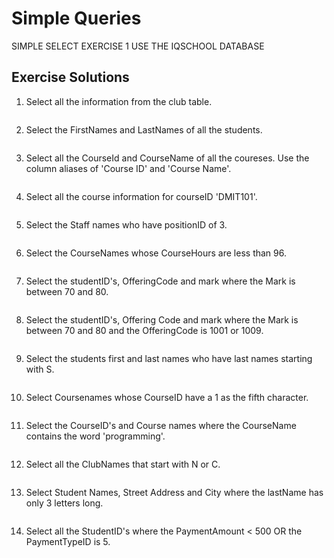 # Simple Queries
SIMPLE SELECT EXERCISE 1
USE THE IQSCHOOL DATABASE

## Exercise Solutions
1.	Select all the information from the club table.<br>

```sql

```

2.	Select the FirstNames and LastNames of all the students.<br>

```sql

```

3.	Select all the CourseId and CourseName of all the coureses. Use the column aliases of 'Course ID' and 'Course Name'.<br>

```sql

```

4.	Select all the course information for courseID 'DMIT101'.<br>

```sql

```

5.	Select the Staff names who have positionID of 3.<br>

```sql

```

6.	Select the CourseNames whose CourseHours are less than 96.<br>

```sql

```

7.	Select the studentID's, OfferingCode and mark where the Mark is between 70 and 80.<br>

```sql

```

8.	Select the studentID's, Offering Code and mark where the Mark is between 70 and 80 and the OfferingCode is 1001 or 1009.<br>

```sql

```

9.	Select the students first and last names who have last names starting with S.<br>

```sql

```

10.	Select Coursenames whose CourseID have a 1 as the fifth character.<br>

```sql

```

11.	Select the CourseID's and Course names where the CourseName contains the word 'programming'.<br>

```sql

```

12.	Select all the ClubNames that start with N or C.<br>

```sql

```

13.	Select Student Names, Street Address and City where the lastName has only 3 letters long.<br>

```sql

```

14.	Select all the StudentID's where the PaymentAmount < 500 OR the PaymentTypeID is 5.<br>

```sql

```
